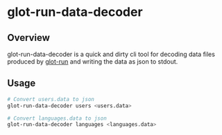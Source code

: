 # glot-run-data-decoder


## Overview
glot-run-data-decoder is a quick and dirty cli tool for decoding data files produced by [glot-run](https://github.com/prasmussen/glot-run)
and writing the data as json to stdout.


## Usage
```bash
# Convert users.data to json
glot-run-data-decoder users <users.data>

# Convert languages.data to json
glot-run-data-decoder languages <languages.data>
```
